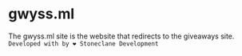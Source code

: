 # gwyss.ml
The gwyss.ml site is the website that redirects to the giveaways site. ```Developed with by ❤ Stoneclane Development``` 
